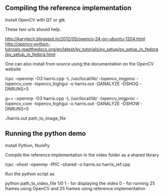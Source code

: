 Compiling the reference implementation
--------------------------------------
Install OpenCV with QT or gtk

These two urls should help. 

http://karytech.blogspot.in/2012/05/opencv-24-on-ubuntu-1204.html
http://opencv-python-tutroals.readthedocs.org/en/latest/py_tutorials/py_setup/py_setup_in_fedora/py_setup_in_fedora.html

One can also install from source using the documentation on the OpenCV website

icpc -openmp -O3 harris.cpp -L /usr/local/lib/ -lopencv_imgproc -lopencv_core -lopencv_highgui -o harris.out -DANALYZE -DSHOQ -DNRUNS=5

g++ -openmp -O3 harris.cpp -L /usr/local/lib/ -lopencv_imgproc -lopencv_core -lopencv_highgui -o harris.out -DANALYZE -DSHOW -DNRUNS=5

./harris.out path_to_image_file

Running the python demo
------------------------------------------
Install Python, NumPy

Compile the reference implementation in the video folder as a shared library

icpc -xhost -openmp -fPIC -shared -o harris.so harris_ref.cpp

Run the python script as

python path_to_video_file 1/0
1 - for displaying the video
0 - for running 25 frames using OpenCV and 25 frames using reference implementation


